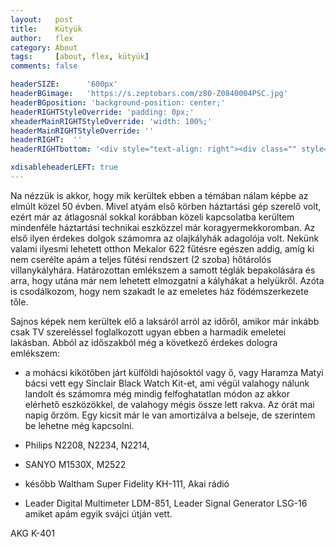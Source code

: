 ```yaml
---
layout:   post
title:    Kütyük
author:   flex
category: About
tags:     [about, flex, kütyük]
comments: false

headerSIZE:      '600px'
headerBGimage:   'https://s.zeptobars.com/z80-Z0840004PSC.jpg'
headerBGposition: 'background-position: center;'
headerRIGHTStyleOverride: 'padding: 0px;'
xheaderMainRIGHTStyleOverride: 'width: 100%;'
headerMainRIGHTStyleOverride: ''
headerRIGHT:  ''
headerRIGHTbottom: '<div style="text-align: right"><div class="" style="display: inline-block; font-size: 50%; margin-bottom: 0px; background: black; color: white; padding: 7px;">Source: <a class="menu" href="https://zeptobars.com/en/read/Zilog-Z80-Z0840004PSC">"Zilog Z80 Z0840004PSC : weekend die-shot"</a></div></div>'

xdisableheaderLEFT: true
---
```


Na nézzük is akkor, hogy mik kerültek ebben a témában nálam képbe az elmúlt közel 50 évben. Mivel atyám első körben háztartási gép szerelő volt, ezért már az átlagosnál sokkal korábban közeli kapcsolatba kerültem mindenféle háztartási technikai eszközzel már koragyermekkoromban. Az első ilyen érdekes dolgok számomra az olajkályhák adagolója volt. Nekünk valami ilyesmi lehetett otthon Mekalor 622 fűtésre egészen addig, amíg ki nem cserélte apám a teljes fűtési rendszert (2 szoba) hőtárolós villanykályhára. Határozottan emlékszem a samott téglák bepakolására és arra, hogy utána már nem lehetett elmozgatni a kályhákat a helyükről. Azóta is csodálkozom, hogy nem szakadt le az emeletes ház födémszerkezete tőle. 

Sajnos képek nem kerültek elő a laksáról arról az időről, amikor már inkább csak TV szereléssel foglalkozott ugyan ebben a harmadik emeletei lakásban. Abból az időszakból még a következő érdekes dologra emlékszem:

- a mohácsi kikötőben járt külföldi hajósoktól vagy ő, vagy Haramza Matyi bácsi vett egy Sinclair Black Watch Kit-et, ami végül valahogy nálunk landolt és számomra még mindig felfoghatatlan módon az akkor elérhető eszközökkel, de valahogy mégis össze lett rakva. Az órát mai napig őrzöm. Egy kicsit már le van amortizálva a belseje, de szerintem be lehetne még kapcsolni.
 
- Philips N2208, N2234, N2214,
- SANYO M1530X, M2522

- később Waltham Super Fidelity KH-111, Akai rádió
- Leader Digital Multimeter LDM-851, Leader Signal Generator LSG-16 amiket apám egyik svájci útján vett.

AKG K-401
